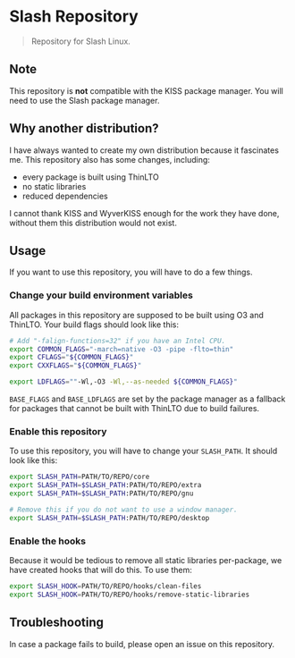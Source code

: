 # Slash Repository
> Repository for Slash Linux.

## Note
This repository is **not** compatible with the KISS package manager. You will need to
use the Slash package manager.

## Why another distribution?
I have always wanted to create my own distribution because it fascinates me. This repository also
has some changes, including:

* every package is built using ThinLTO
* no static libraries
* reduced dependencies

I cannot thank KISS and WyverKISS enough for the work they have done, without them this
distribution would not exist.

## Usage

If you want to use this repository, you will have to do a few things.

### Change your build environment variables

All packages in this repository are supposed to be built using O3 and ThinLTO.
Your build flags should look like this:

```sh
# Add "-falign-functions=32" if you have an Intel CPU.
export COMMON_FLAGS="-march=native -O3 -pipe -flto=thin"
export CFLAGS="${COMMON_FLAGS}"
export CXXFLAGS="${COMMON_FLAGS}"

export LDFLAGS=""-Wl,-O3 -Wl,--as-needed ${COMMON_FLAGS}"
```

`BASE_FLAGS` and `BASE_LDFLAGS` are set by the package manager as a fallback for
packages that cannot be built with ThinLTO due to build failures.

### Enable this repository

To use this repository, you will have to change your `SLASH_PATH`.
It should look like this:

```sh
export SLASH_PATH=PATH/TO/REPO/core
export SLASH_PATH=$SLASH_PATH:PATH/TO/REPO/extra
export SLASH_PATH=$SLASH_PATH:PATH/TO/REPO/gnu

# Remove this if you do not want to use a window manager.
export SLASH_PATH=$SLASH_PATH:PATH/TO/REPO/desktop
```

### Enable the hooks

Because it would be tedious to remove all static libraries per-package, we
have created hooks that will do this. To use them:

```sh
export SLASH_HOOK=PATH/TO/REPO/hooks/clean-files
export SLASH_HOOK=PATH/TO/REPO/hooks/remove-static-libraries
```

## Troubleshooting

In case a package fails to build, please open an issue on this repository.
